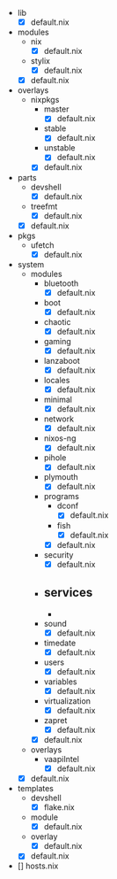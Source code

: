 - lib
    - [x] default.nix
- modules
    - nix
        - [x] default.nix
    - stylix
        - [x] default.nix
    - [x] default.nix
- overlays
    - nixpkgs
        - master
            - [x] default.nix
        - stable
            - [x] default.nix
        - unstable
            - [x] default.nix
        - [x] default.nix
- parts
    - devshell
        - [x] default.nix
    - treefmt
        - [x] default.nix
    - [x] default.nix
- pkgs
    - ufetch
        - [x] default.nix
- system
    - modules
        - bluetooth
            - [x] default.nix
        - boot
            - [x] default.nix
        - chaotic
            - [x] default.nix
        - gaming
            - [x] default.nix
        - lanzaboot
            - [x] default.nix
        - locales
            - [x] default.nix
        - minimal
            - [x] default.nix
        - network
            - [x] default.nix
        - nixos-ng
            - [x] default.nix
        - pihole
            - [x] default.nix
        - plymouth
            - [x] default.nix
        - programs
            - dconf
                - [x] default.nix
            - fish
                - [x] default.nix
            - [x] default.nix
        - security
            - [x] default.nix
        - services
            -
            -
        - sound
            - [x] default.nix 
        - timedate
            - [x] default.nix
        - users
            - [x] default.nix
        - variables
            - [x] default.nix
        - virtualization
            - [x] default.nix
        - zapret
            - [x] default.nix
        - [x] default.nix
    - overlays
        - vaapiIntel
            - [x] default.nix
    - [x] default.nix
- templates
    - devshell
        - [x] flake.nix
    - module
        - [x] default.nix
    - overlay
        - [x] default.nix
    - [x] default.nix
- [] hosts.nix
